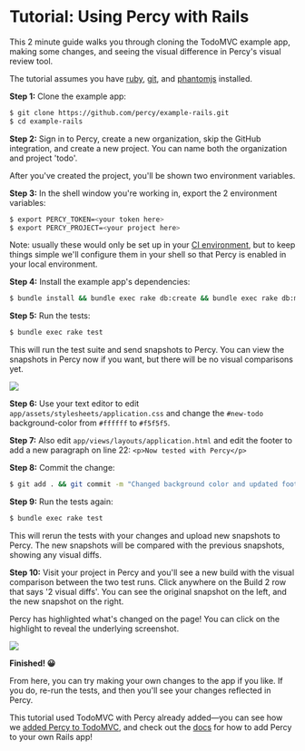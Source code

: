 # Tutorial: Using Percy with Rails

This 2 minute guide walks you through cloning the TodoMVC example app, making some changes, and seeing the visual difference in Percy's visual review tool.

The tutorial assumes you have [ruby](https://www.ruby-lang.org/en/documentation/installation/),  [git](https://git-scm.com/book/en/v2/Getting-Started-Installing-Git), and [phantomjs](http://phantomjs.org/download.html) installed.


**Step 1:** Clone the example app:

```bash
$ git clone https://github.com/percy/example-rails.git
$ cd example-rails
```

**Step 2:** Sign in to Percy, create a new organization, skip the GitHub integration, and create a new project.  You can name both the organization and project 'todo'.

After you've created the project, you'll be shown two environment variables.

**Step 3:** In the shell window you're working in, export the 2 environment variables:

```bash
$ export PERCY_TOKEN=<your token here>
$ export PERCY_PROJECT=<your project here>
```

Note: usually these would only be set up in your [CI environment](/docs), but to keep things simple we'll configure them in your shell so that Percy is enabled in your local environment.

**Step 4:** Install the example app's dependencies:

```bash
$ bundle install && bundle exec rake db:create && bundle exec rake db:migrate
```

**Step 5:** Run the tests:

```bash
$ bundle exec rake test
```

This will run the test suite and send snapshots to Percy. You can view the snapshots in Percy now if you want, but there will be no visual comparisons yet.

![](/images/docs/tutorial-without-diffs.jpg)

**Step 6:** Use your text editor to edit `app/assets/stylesheets/application.css` and change the `#new-todo` background-color from `#ffffff` to `#f5f5f5`.

**Step 7:** Also edit `app/views/layouts/application.html` and edit the footer to add a new paragraph on line 22: `<p>Now tested with Percy</p>`

**Step 8:** Commit the change:

```bash
$ git add . && git commit -m "Changed background color and updated footer."
```

**Step 9:** Run the tests again:

```bash
$ bundle exec rake test
```

This will rerun the tests with your changes and upload new snapshots to Percy.  The new snapshots will be compared with the previous snapshots, showing any visual diffs.

**Step 10:** Visit your project in Percy and you'll see a new build with the visual comparison between the two test runs.  Click anywhere on the Build 2 row that says '2 visual diffs'.  You can see the original snapshot on the left, and the new snapshot on the right.

Percy has highlighted what's changed on the page! You can click on the highlight to reveal the underlying screenshot.

![](/images/docs/tutorial-with-diffs.jpg)

**Finished! 😀**  

From here, you can try making your own changes to the app if you like.  If you do, re-run the tests, and then you'll see your changes reflected in Percy.

This tutorial used TodoMVC with Percy already added—you can see how we [added Percy to TodoMVC](https://github.com/percy/example-rails/compare/pre-percy...master), and check out the [docs](/docs/clients/ruby/capybara) for how to add Percy to your own Rails app!
